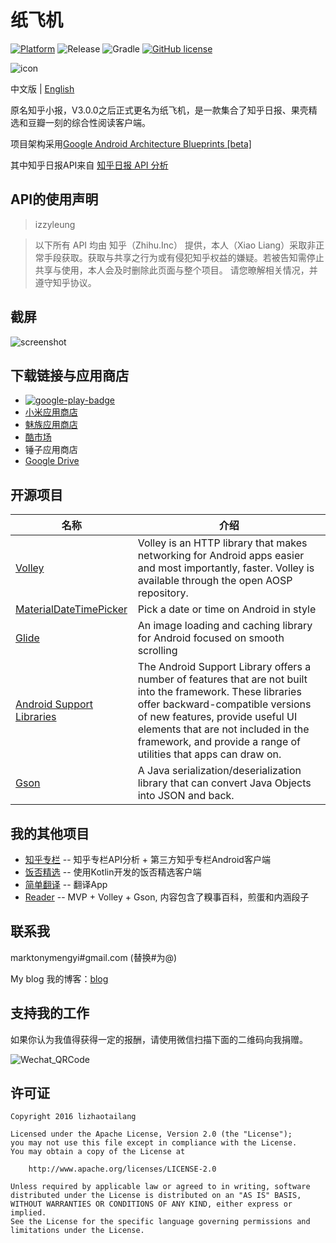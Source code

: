 # 纸飞机

[![Platform](https://img.shields.io/badge/platform-Android-blue.svg)](https://github.com/marktony/ZhiHuDaily)
![Release](https://img.shields.io/badge/release-3.1.3-blue.svg)
![Gradle](https://img.shields.io/badge/gradle-2.2.2-blue.svg)
[![GitHub license](https://img.shields.io/badge/license-Apache%202-blue.svg)](https://raw.githubusercontent.com/marktony/ZhiHuDaily/master/LICENSE)

![icon](https://github.com/marktony/ZhiHuDaily/blob/master/screenshots/icon.png)

中文版 | [English](https://github.com/marktony/ZhiHuDaily/blob/master/README_EN.MD)

原名知乎小报，V3.0.0之后正式更名为纸飞机，是一款集合了知乎日报、果壳精选和豆瓣一刻的综合性阅读客户端。

项目架构采用[Google Android Architecture Blueprints [beta]](https://github.com/googlesamples/android-architecture)

其中知乎日报API来自 [知乎日报 API 分析](https://github.com/izzyleung/ZhihuDailyPurify/wiki/%E7%9F%A5%E4%B9%8E%E6%97%A5%E6%8A%A5-API-%E5%88%86%E6%9E%90)

## API的使用声明
>izzyleung

> 以下所有 API 均由 知乎（Zhihu.Inc） 提供，本人（Xiao Liang）采取非正常手段获取。获取与共享之行为或有侵犯知乎权益的嫌疑。若被告知需停止共享与使用，本人会及时删除此页面与整个项目。
请您暸解相关情况，并遵守知乎协议。

## 截屏
![screenshot](https://github.com/marktony/ZhiHuDaily/blob/master/screenshots/screenshot.png)

## 下载链接与应用商店
* [![google-play-badge](https://github.com/marktony/ZhiHuDaily/blob/master/screenshots/google-play-badge.png)](https://play.google.com/store/apps/details?id=com.marktony.zhihudaily)
* [小米应用商店](http://app.mi.com/detail/312703?ref=search)
* [魅族应用商店](http://app.flyme.cn/apps/public/detail?package_name=com.marktony.zhihudaily)
* [酷市场](http://www.coolapk.com/apk/com.marktony.zhihudaily)
* 锤子应用商店
* [Google Drive](https://drive.google.com/open?id=0B3yYs4KaSVg_RDlkSEhxTWVBeG8)

## 开源项目
名称 | 介绍
--------- | --------
[Volley](https://android.googlesource.com/platform/frameworks/volley/) | Volley is an HTTP library that makes networking for Android apps easier and most importantly, faster. Volley is available through the open AOSP repository.
[MaterialDateTimePicker](https://github.com/wdullaer/MaterialDateTimePicker) | Pick a date or time on Android in style
[Glide](https://github.com/bumptech/glide) | An image loading and caching library for Android focused on smooth scrolling
[Android Support Libraries](https://developer.android.com/topic/libraries/support-library/index.html) | The Android Support Library offers a number of features that are not built into the framework. These libraries offer backward-compatible versions of new features, provide useful UI elements that are not included in the framework, and provide a range of utilities that apps can draw on.
[Gson](https://github.com/google/gson) | A Java serialization/deserialization library that can convert Java Objects into JSON and back.

## 我的其他项目
+ [知乎专栏](https://github.com/marktony/zhuanlan) -- 知乎专栏API分析 + 第三方知乎专栏Android客户端
+ [饭否精选](https://github.com/marktony/FanfouHandpick) -- 使用Kotlin开发的饭否精选客户端
+ [简单翻译](https://github.com/marktony/Translator) -- 翻译App
+ [Reader](https://github.com/marktony/Reader) -- MVP + Volley + Gson, 内容包含了糗事百科，煎蛋和内涵段子

## 联系我
marktonymengyi#gmail.com (替换#为@)

My blog 我的博客：[blog](http://marktony.github.io/)

## 支持我的工作
如果你认为我值得获得一定的报酬，请使用微信扫描下面的二维码向我捐赠。

![Wechat_QRCode](https://github.com/marktony/ZhiHuDaily/blob/master/screenshots/wechat_qrcode.png)

## 许可证

    Copyright 2016 lizhaotailang

    Licensed under the Apache License, Version 2.0 (the "License");
    you may not use this file except in compliance with the License.
    You may obtain a copy of the License at

        http://www.apache.org/licenses/LICENSE-2.0

    Unless required by applicable law or agreed to in writing, software
    distributed under the License is distributed on an "AS IS" BASIS,
    WITHOUT WARRANTIES OR CONDITIONS OF ANY KIND, either express or implied.
    See the License for the specific language governing permissions and
    limitations under the License.
